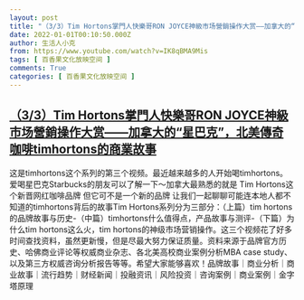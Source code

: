 ```yaml
---
layout: post
title: "（3/3）Tim Hortons掌門人快樂哥RON JOYCE神級市场營銷操作大赏——加拿大的“星巴克”，北美傳奇咖啡timhortons的商業故事"
date: 2022-01-01T00:10:50.000Z
author: 生活人小克
from: https://www.youtube.com/watch?v=IK8qBMA9Mis
tags: [ 百香果文化放映空间 ]
comments: True
categories: [ 百香果文化放映空间 ]
---
```

<!--1640995850000-->
[（3/3）Tim Hortons掌門人快樂哥RON JOYCE神級市场營銷操作大赏——加拿大的“星巴克”，北美傳奇咖啡timhortons的商業故事](https://www.youtube.com/watch?v=IK8qBMA9Mis)
------

<div>
这是timhortons这个系列的第三个视频。最近越来越多的人开始喝timhortons。爱喝星巴克Starbucks的朋友可以了解一下～加拿大最熟悉的就是 Tim Hortons这个新晋网红咖啡品牌 但它可不是一个新的品牌 让我们一起聊聊可能连本地人都不知道的timhortons背后的故事Tim Hortons系列分为三部分：（上篇）tim hortons的品牌故事与历史-（中篇）timhortons什么值得点，产品故事与测评-（下篇）为什么tim hortons这么火，tim hortons的神级市场营销操作。这三个视频花了好多时间查找资料，虽然更新慢，但是尽最大努力保证质量。资料来源于品牌官方历史、哈佛商业评论等权威商业杂志、各北美高校商业案例分析MBA case study、以及第三方权威咨询分析报告等等。希望大家能够喜欢！品牌故事｜商业分析｜商业故事｜流行趋势｜财经新闻｜投融资讯｜风险投资｜咨询案例｜商业案例｜金字塔原理
</div>
